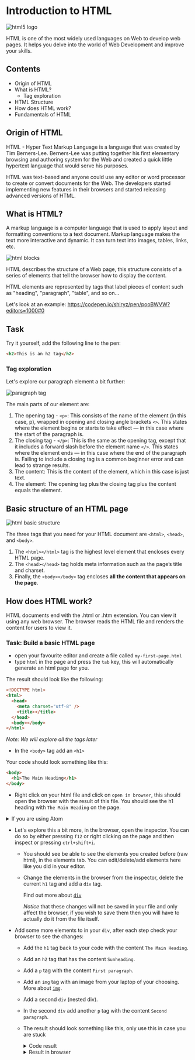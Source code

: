 # Introduction to HTML

![html5 logo](https://user-images.githubusercontent.com/22002193/69446950-26f68b00-0d5e-11ea-96dd-eb217f407b56.jpg)

HTML is one of the most widely used languages on Web to develop web pages. It helps you delve into the world of Web Development and improve your skills.

## Contents

- Origin of HTML
- What is HTML?
  - Tag exploration
- HTML Structure
- How does HTML work?
- Fundamentals of HTML

## Origin of HTML

HTML - Hyper Text Markup Language is a language that was created by Tim Berners-Lee. Berners-Lee was putting together his first elementary browsing and authoring system for the Web and created a quick little hypertext language that would serve his purposes.

HTML was text-based and anyone could use any editor or word processor to create or convert documents for the Web. The developers started implementing new features in their browsers and started releasing advanced versions of HTML.

## What is HTML?

A markup language is a computer language that is used to apply layout and formatting conventions to a text document. Markup language makes the text more interactive and dynamic. It can turn text into images, tables, links, etc.

![html blocks](https://user-images.githubusercontent.com/22002193/69431669-dde40e00-0d40-11ea-9eca-eebebf65e58f.jpg)

HTML describes the structure of a Web page, this structure consists of a series of elements that tell the browser how to display the content.

HTML elements are represented by tags that label pieces of content such as "heading", "paragraph", "table", and so on...

Let's look at an example:
https://codepen.io/shiryz/pen/pooBWVW?editors=1000#0

## Task

Try it yourself, add the following line to the pen:

```html
<h2>This is an h2 tag</h2>
```

### Tag exploration

Let's explore our paragraph element a bit further:

![paragraph tag](https://user-images.githubusercontent.com/22002193/69439165-10950300-0d4f-11ea-99cf-3509e06cf8f9.png)

The main parts of our element are:

1. The opening tag - `<p>`: This consists of the name of the element (in this case, p), wrapped in opening and closing angle brackets `<>`. This states where the element begins or starts to take effect — in this case where the start of the paragraph is.
2. The closing tag - `</p>`: This is the same as the opening tag, except that it includes a forward slash before the element name `</>`. This states where the element ends — in this case where the end of the paragraph is. Failing to include a closing tag is a common beginner error and can lead to strange results.
3. The content: This is the content of the element, which in this case is just text.
4. The element: The opening tag plus the closing tag plus the content equals the element.

## Basic structure of an HTML page

![html basic structure](https://user-images.githubusercontent.com/22002193/69439363-72556d00-0d4f-11ea-8779-2005751cdd10.png)

The three tags that you need for your HTML document are `<html>`, `<head>`, and `<body>`.

1. The `<html></html>` tag is the highest level element that encloses every HTML page.
2. The `<head></head>` tag holds meta information such as the page’s title and charset.
3. Finally, the `<body></body>` tag encloses **all the content that appears on the page**.

## How does HTML work?

HTML documents end with the .html or .htm extension. You can view it using any web browser. The browser reads the HTML file and renders the content for users to view it.

### Task: Build a basic HTML page

- open your favourite editor and create a file called `my-first-page.html`
- type `html` in the page and press the `tab` key, this will automatically generate an html page for you.

The result should look like the following:

```html
<!DOCTYPE html>
<html>
  <head>
    <meta charset="utf-8" />
    <title></title>
  </head>
  <body></body>
</html>
```

_Note: We will explore all the tags later_

- In the `<body>` tag add an `<h1>`

Your code should look something like this:

```html
<body>
  <h1>The Main Heading</h1>
</body>
```

- Right click on your html file and click on `open in browser`, this should open the browser with the result of this file. You should see the h1 heading with `The Main Heading` on the page.

<details>
<summary>If you are using Atom</summary>
To be able to view your html file in your browser, install the open-in-browsers package by going to: 
  
Atom -> Preferences -> Install
</details>

- Let's explore this a bit more, in the browser, open the inspector. You can do so by either pressing `f12` or right clicking on the page and then inspect or pressing `ctrl+shift+i`.

  - You should see be able to see the elements you created before (raw html), in the elements tab. You can edit/delete/add elements here like you did in your editor.

  - Change the elements in the browser from the inspector, delete the current `h1` tag and add a `div` tag.

    Find out more about [`div`](https://www.w3schools.com/tags/tag_div.asp)

    _Notice_ that these changes will not be saved in your file and only affect the browser, if you wish to save them then you will have to actually do it from the file itself.

- Add some more elements to in your `div`, after each step check your browser to see the changes:

  - Add the `h1` tag back to your code with the content `The Main Heading`.
  - Add an `h2` tag that has the content `Sunheading`.
  - Add a `p` tag with the content `First paragraph`.
  - Add an `img` tag with an image from your laptop of your choosing.
    More about [`img`](https://www.w3schools.com/tags/tag_img.asp).
  - Add a second `div` (nested div).
  - In the second `div` add another `p` tag with the content `Second paragraph`.
  - The result should look something like this, only use this in case you are stuck

    <details>
     <summary>Code result</summary>
       &lt;div&gt;
       <br>
        &lt;h1&gt;The Main Heading&lt;/h1&gt;
        <br>
        &lt;h2&gt;Subheading&lt;/h2&gt;
        <br>
        &lt;p&gt;Paragraph&lt;/p&gt;
        <br>
        &lt;img src="/" alt="Image"&gt;
        <br>
        &lt;div&gt;
        <br>
          &lt;p&gt;Second Paragraph&lt;/p&gt;
          <br>
        &lt;/div&gt;
        <br>
      &lt;/div&gt;
    </details>

      <details>
      <summary>Result in browser</summary>
        <div>
          <h1>The Main Heading</h1>
          <h2>Subheading</h2>
          <p>Paragraph</p>
          <img src="/" alt="Image">
          <div>
            <p>Second Paragraph</p>
          </div>
        </div>
      </details>
